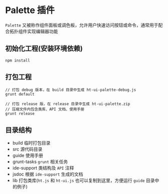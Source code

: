 # Palette 插件

`Palette` 又被称作组件面板或调色板，允许用户快速访问按钮或命令，通常用于配合拓扑组件实现编辑器功能

## 初始化工程(安装环境依赖)

    npm install

## 打包工程

    // 打包 debug 版本，在 build 目录中生成 ht-ui-palette-debug.js
    grunt default

    // 打包 release 版，在 release 目录中生成 ht-ui-palette.zip
    // 压缩文件内包含类库、API 文档、使用手册
    grunt release

## 目录结构

* build 临时打包目录
* src 源代码目录
* guide 使用手册
* grunt-tasks `grunt` 相关任务
* ide-support 类结构及 `API` 注释
* jsdoc 根据 `ide-support` 生成的文档
* lib 打包类库(`ht.js` 和 `ht-ui.js` 也可以复制到这里，方便运行 `guide` 目录中的例子)